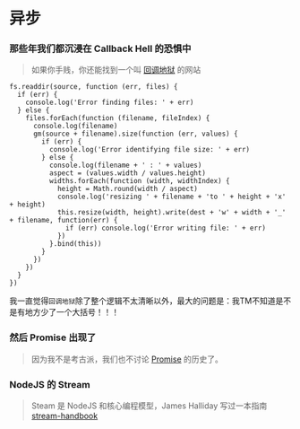 # 异步

### 那些年我们都沉浸在 Callback Hell 的恐惧中

> 如果你手贱，你还能找到一个叫 [回调地狱](http://callbackhell.com/) 的网站

```
fs.readdir(source, function (err, files) {
  if (err) {
    console.log('Error finding files: ' + err)
  } else {
    files.forEach(function (filename, fileIndex) {
      console.log(filename)
      gm(source + filename).size(function (err, values) {
        if (err) {
          console.log('Error identifying file size: ' + err)
        } else {
          console.log(filename + ' : ' + values)
          aspect = (values.width / values.height)
          widths.forEach(function (width, widthIndex) {
            height = Math.round(width / aspect)
            console.log('resizing ' + filename + 'to ' + height + 'x' + height)
            this.resize(width, height).write(dest + 'w' + width + '_' + filename, function(err) {
              if (err) console.log('Error writing file: ' + err)
            })
          }.bind(this))
        }
      })
    })
  }
})
```

我一直觉得`回调地狱`除了整个逻辑不太清晰以外，最大的问题是：我TM不知道是不是有地方少了一个大括号！！！

### 然后 Promise 出现了

> 因为我不是考古派，我们也不讨论 [Promise](https://developer.mozilla.org/zh-CN/docs/Web/JavaScript/Reference/Global_Objects/Promise) 的历史了。

### NodeJS 的 Stream

> Steam 是 NodeJS 和核心编程模型，James Halliday 写过一本指南 [stream-handbook](https://github.com/substack/stream-handbook)